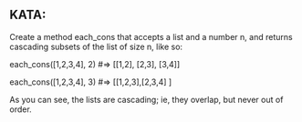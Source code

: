 <h2>KATA:</h2> Create a method each_cons that accepts a list and a number n, and returns cascading subsets of the list of size n, like so:



each_cons([1,2,3,4], 2) #=> [[1,2], [2,3], [3,4]]

each_cons([1,2,3,4], 3) #=> [[1,2,3],[2,3,4] ]

As you can see, the lists are cascading; ie, they overlap, but never out of order.

